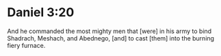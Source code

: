 # Daniel 3:20

And he commanded the most mighty men that [were] in his army to bind Shadrach, Meshach, and Abednego, [and] to cast [them] into the burning fiery furnace.